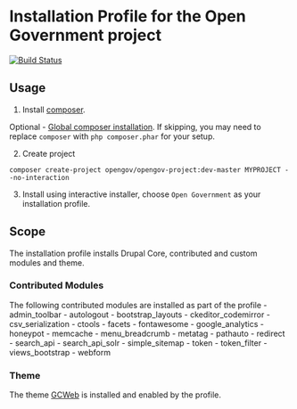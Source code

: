 # Installation Profile for the Open Government project

[![Build Status](https://travis-ci.org/open-data/og.svg?branch=master)](https://travis-ci.org/open-data/og)


## Usage

1. Install [composer](https://getcomposer.org/doc/00-intro.md#installation-linux-unix-osx).

Optional - [Global composer installation](https://getcomposer.org/doc/00-intro.md#globally).
If skipping, you may need to replace `composer` with `php composer.phar` for your setup.

2. Create project

```
composer create-project opengov/opengov-project:dev-master MYPROJECT --no-interaction
```

3. Install using interactive installer, choose `Open Government` as your installation profile. 


## Scope
The installation profile installs Drupal Core, contributed and custom modules and theme.

### Contributed Modules

The following contributed modules are installed as part of the profile
	- admin_toolbar
	- autologout
	- bootstrap_layouts
	- ckeditor_codemirror
	- csv_serialization
	- ctools
	- facets
	- fontawesome
	- google_analytics
	- honeypot
	- memcache
	- menu_breadcrumb
	- metatag
	- pathauto
	- redirect
	- search_api
	- search_api_solr
	- simple_sitemap
	- token
	- token_filter
	- views_bootstrap
	- webform

### Theme

The theme [GCWeb](https://github.com/open-data/gcweb_bootstrap) is installed and enabled by the profile.